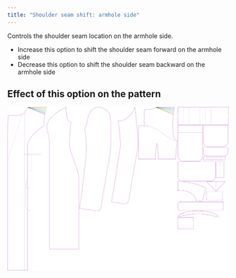 ```yaml
---
title: "Shoulder seam shift: armhole side"
---
```



Controls the shoulder seam location on the armhole side.

- Increase this option to shift the shoulder seam forward on the armhole side
- Decrease this option to shift the shoulder seam backward on the armhole side

## Effect of this option on the pattern

![This image shows the effect of this option by superimposing several variants that have a different value for this option](carlita_s3armhole_sample.svg "Effect of this option on the pattern")
